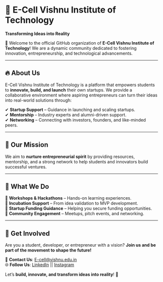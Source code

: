 # 🌟 E-Cell Vishnu Institute of Technology  
**Transforming Ideas into Reality**  

🚀 Welcome to the official GitHub organization of **E-Cell Vishnu Institute of Technology**! We are a dynamic community dedicated to fostering innovation, entrepreneurship, and technological advancements.  

---

## 🔥 About Us  
E-Cell Vishnu Institute of Technology is a platform that empowers students to **innovate, build, and launch** their own startups. We provide a collaborative environment where aspiring entrepreneurs can turn their ideas into real-world solutions through:  

✔ **Startup Support** – Guidance in launching and scaling startups.  
✔ **Mentorship** – Industry experts and alumni-driven support.  
✔ **Networking** – Connecting with investors, founders, and like-minded peers.  

---

## 🚀 Our Mission  
We aim to **nurture entrepreneurial spirit** by providing resources, mentorship, and a strong network to help students and innovators build successful ventures.  

---

## 📌 What We Do  
 🔹 **Workshops & Hackathons** – Hands-on learning experiences.  
 🔹 **Incubation Support** – From idea validation to MVP development.  
 🔹 **Startup Funding Guidance** – Helping you secure funding opportunities.  
 🔹 **Community Engagement** – Meetups, pitch events, and networking.  

---

## 🤝 Get Involved  
Are you a student, developer, or entrepreneur with a vision? **Join us and be part of the movement to shape the future!**  

📧 **Contact Us**: [E-cell@vishnu.edu.in](mailto:e-cell@vishnu.edu.in)  
🌐 **Follow Us**: [LinkedIn](https://www.instagram.com/ecell_vitb/) || [Instagram](https://www.linkedin.com/company/ecellvitb) 

Let’s **build, innovate, and transform ideas into reality**! 🚀  
